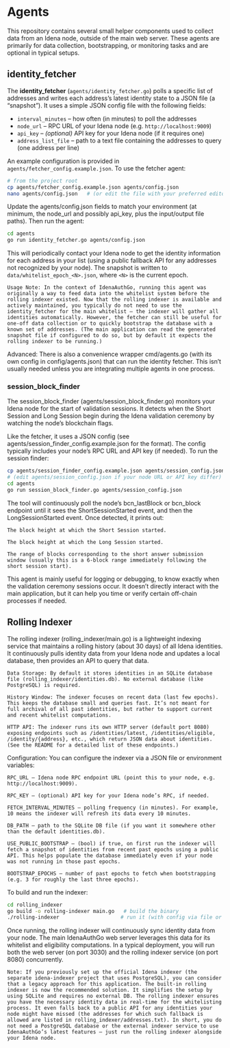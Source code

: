 # Agents

This repository contains several small helper components used to collect data from an Idena node, outside of the main web server. These agents are primarily for data collection, bootstrapping, or monitoring tasks and are optional in typical setups.

## identity_fetcher

The **identity_fetcher** (`agents/identity_fetcher.go`) polls a specific list of addresses and writes each address’s latest identity state to a JSON file (a “snapshot”). It uses a simple JSON config file with the following fields:

- `interval_minutes` – how often (in minutes) to poll the addresses
- `node_url` – RPC URL of your Idena node (e.g. `http://localhost:9009`)
- `api_key` – *(optional)* API key for your Idena node (if it requires one)
- `address_list_file` – path to a text file containing the addresses to query (one address per line)

An example configuration is provided in `agents/fetcher_config.example.json`. To use the fetcher agent:

```bash
# from the project root
cp agents/fetcher_config.example.json agents/config.json
nano agents/config.json   # (or edit the file with your preferred editor)
```

Update the agents/config.json fields to match your environment (at minimum, the node_url and possibly api_key, plus the input/output file paths). Then run the agent:

```bash
cd agents
go run identity_fetcher.go agents/config.json
```

This will periodically contact your Idena node to get the identity information for each address in your list (using a public fallback API for any addresses not recognized by your node). The snapshot is written to `data/whitelist_epoch_<N>.json`, where `<N>` is the current epoch.

    Usage Note: In the context of IdenaAuthGo, running this agent was originally a way to feed data into the whitelist system before the rolling indexer existed. Now that the rolling indexer is available and actively maintained, you typically do not need to use the identity_fetcher for the main whitelist – the indexer will gather all identities automatically. However, the fetcher can still be useful for one-off data collection or to quickly bootstrap the database with a known set of addresses. (The main application can read the generated snapshot file if configured to do so, but by default it expects the rolling indexer to be running.) 

Advanced: There is also a convenience wrapper cmd/agents.go (with its own config in config/agents.json) that can run the identity fetcher. This isn’t usually needed unless you are integrating multiple agents in one process.

### session_block_finder

The session_block_finder (agents/session_block_finder.go) monitors your Idena node for the start of validation sessions. It detects when the Short Session and Long Session begin during the Idena validation ceremony by watching the node’s blockchain flags.

Like the fetcher, it uses a JSON config (see agents/session_finder_config.example.json for the format). The config typically includes your node’s RPC URL and API key (if needed). To run the session finder:

```bash
cp agents/session_finder_config.example.json agents/session_config.json
# (edit agents/session_config.json if your node URL or API key differ)
cd agents
go run session_block_finder.go agents/session_config.json
```

The tool will continuously poll the node’s bcn_lastBlock or bcn_block endpoint until it sees the ShortSessionStarted event, and then the LongSessionStarted event. Once detected, it prints out:

    The block height at which the Short Session started.

    The block height at which the Long Session started.

    The range of blocks corresponding to the short answer submission window (usually this is a 6-block range immediately following the short session start).

This agent is mainly useful for logging or debugging, to know exactly when the validation ceremony sessions occur. It doesn’t directly interact with the main application, but it can help you time or verify certain off-chain processes if needed.

## Rolling Indexer

The rolling indexer (rolling_indexer/main.go) is a lightweight indexing service that maintains a rolling history (about 30 days) of all Idena identities. It continuously pulls identity data from your Idena node and updates a local database, then provides an API to query that data.

    Data Storage: By default it stores identities in an SQLite database file (rolling_indexer/identities.db). No external database (like PostgreSQL) is required.

    History Window: The indexer focuses on recent data (last few epochs). This keeps the database small and queries fast. It’s not meant for full archival of all past identities, but rather to support current and recent whitelist computations.

    HTTP API: The indexer runs its own HTTP server (default port 8080) exposing endpoints such as /identities/latest, /identities/eligible, /identity/{address}, etc., which return JSON data about identities. (See the README for a detailed list of these endpoints.)

Configuration: You can configure the indexer via a JSON file or environment variables:

    RPC_URL – Idena node RPC endpoint URL (point this to your node, e.g. http://localhost:9009).

    RPC_KEY – (optional) API key for your Idena node’s RPC, if needed.

    FETCH_INTERVAL_MINUTES – polling frequency (in minutes). For example, 10 means the indexer will refresh its data every 10 minutes.

    DB_PATH – path to the SQLite DB file (if you want it somewhere other than the default identities.db).

    USE_PUBLIC_BOOTSTRAP – (bool) if true, on first run the indexer will fetch a snapshot of identities from recent past epochs using a public API. This helps populate the database immediately even if your node was not running in those past epochs.

    BOOTSTRAP_EPOCHS – number of past epochs to fetch when bootstrapping (e.g. 3 for roughly the last three epochs).

To build and run the indexer:

```bash
cd rolling_indexer
go build -o rolling-indexer main.go   # build the binary
./rolling-indexer                    # run it (with config via file or env as described)
```

Once running, the rolling indexer will continuously sync identity data from your node. The main IdenaAuthGo web server leverages this data for its whitelist and eligibility computations. In a typical deployment, you will run both the web server (on port 3030) and the rolling indexer service (on port 8080) concurrently.

    Note: If you previously set up the official Idena indexer (the separate idena-indexer project that uses PostgreSQL), you can consider that a legacy approach for this application. The built-in rolling indexer is now the recommended solution. It simplifies the setup by using SQLite and requires no external DB. The rolling indexer ensures you have the necessary identity data in real-time for the whitelisting process. It even falls back to a public API for any identities your node might have missed (the addresses for which such fallback is allowed are listed in rolling_indexer/addresses.txt). In short, you do not need a PostgreSQL database or the external indexer service to use IdenaAuthGo’s latest features – just run the rolling indexer alongside your Idena node.
